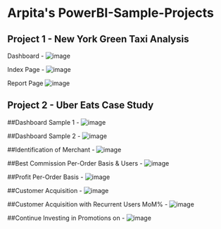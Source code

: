# Arpita's PowerBI-Sample-Projects

## Project 1 - New York Green Taxi Analysis

Dashboard -
![image](https://github.com/arpitara/PowerBI-Sample-Projects/assets/46986493/33a4142e-8df9-40e9-9ab7-1874e79ffdd0)

Index Page - 
![image](https://github.com/arpitara/PowerBI-Sample-Projects/assets/46986493/12be1dd6-210c-4ead-8577-7e15d1008d67)

Report Page 
![image](https://github.com/arpitara/PowerBI-Sample-Projects/assets/46986493/d98aecb0-4e9e-4cf0-8178-42a8e0636473)



## Project 2 - Uber Eats Case Study

##Dashboard Sample 1 -
![image](https://github.com/arpitara/PowerBI-Sample-Projects/assets/46986493/d8141297-9394-468c-af41-27263b711e44)

##Dashboard Sample 2 -
![image](https://github.com/arpitara/PowerBI-Sample-Projects/assets/46986493/237669f1-993a-405a-ae6f-cdaf36f2c2a0)

##Identification of Merchant -
![image](https://github.com/arpitara/PowerBI-Sample-Projects/assets/46986493/7e99d08b-3991-4122-8bb8-8f9977a99c29)

##Best Commission Per-Order Basis & Users -
![image](https://github.com/arpitara/PowerBI-Sample-Projects/assets/46986493/d2c0abe0-bd47-424f-821c-078a57fcdd1d)

##Profit Per-Order Basis -
![image](https://github.com/arpitara/PowerBI-Sample-Projects/assets/46986493/26826e39-a170-49c2-92b5-bf4cdfb1fad3)

##Customer Acquisition - 
![image](https://github.com/arpitara/PowerBI-Sample-Projects/assets/46986493/af45fc6b-6955-4369-b2b1-dce710a5757d)

##Customer Acquisition with Recurrent Users MoM% -
![image](https://github.com/arpitara/PowerBI-Sample-Projects/assets/46986493/582ccb98-cc30-4670-8fa0-33aaddea7620)

##Continue Investing in Promotions on -
![image](https://github.com/arpitara/PowerBI-Sample-Projects/assets/46986493/caad8167-8ed6-476a-9874-1d2f9916e126)




